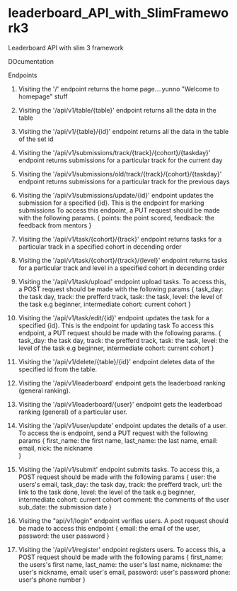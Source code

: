 # leaderboard_API_with_SlimFramework3
Leaderboard API with slim 3 framework

DOcumentation

Endpoints

1. Visiting the '/' endpoint returns the home page....yunno "Welcome to homepage" stuff
2. Visiting the '/api/v1/table/{table}' endpoint returns all the data in the table
3. Visiting the '/api/v1/{table}/{id}' endpoint returns all the data in the table of the set id
4. Visiting the '/api/v1/submissions/track/{track}/{cohort}/{taskday}' endpoint returns submissions for a particular track for the current day
5. Visiting the '/api/v1/submissions/old/track/{track}/{cohort}/{taskday}' endpoint returns submissions for a particular track for the previous days
6. Visiting the '/api/v1/submissions/update/{id}' endpoint updates the submission for a specified {id}. This is the endpoint for marking submissions 
	To access this endpoint, a PUT request should be made with the following params.
	{
		points: the point scored,
		feedback: the feedback from mentors
	}
7. Visiting the '/api/v1/task/{cohort}/{track}' endpoint returns tasks for a particular track in a specified cohort in decending order
8. Visiting the '/api/v1/task/{cohort}/{track}/{level}' endpoint returns tasks for a particular track and level in a specified cohort in decending order
9. Visiting the '/api/v1/task/upload' endpoint upload tasks. To access this, a POST request should be made with the following params
	{
		task_day: the task day,
		track: the prefferd track,
		task: the task,
		level: the level of the task e.g beginner, intermediate
		cohort: current cohort
	}
10. Visiting the '/api/v1/task/edit/{id}' endpoint updates the task for a specified {id}. This is the endpoint for updating task
	To access this endpoint, a PUT request should be made with the following params.
		{
			task_day: the task day,
			track: the prefferd track,
			task: the task,
			level: the level of the task e.g beginner, intermediate
			cohort: current cohort
		}

11. Visiting the '/api/v1/delete/{table}/{id}' endpoint deletes data of the specified id from the table.
12. Visiting the '/api/v1/leaderboard' endpoint gets the leaderboad ranking (general ranking).
13. Visiting the '/api/v1/leaderboard/{user}' endpoint gets the leaderboad ranking (general) of a particular user.
14. Visiting the '/api/v1/user/update' endpoint updates the details of a user. To access the is endpoint, send a PUT request with the following params
	{
		first_name: the first name,
		last_name: the last name,
		email: email,
		nick: the nickname	
	}
15. Visiting the '/api/v1/submit' endpoint submits tasks. To access this, a POST request should be made with the following params
	{
		user: the users's email,
		task_day: the task day,
		track: the prefferd track,
		url: the link to the task done,
		level: the level of the task e.g beginner, intermediate
		cohort: current cohort
		comment: the comments of the user
		sub_date: the submission date
	}

16. Visiting the "api/v1/login" endpoint verifies users. A post request should be made to access this endpoint
	{
		email: the email of the user,
		password: the user password
	}

17. Visiting the '/api/v1/register' endpoint registers users. To access this, a POST request should be made with the following params
	{
		first_name: the users's first name,
		last_name: the user's last name,
		nickname: the user's nickname,
		email: user's email,
		password: user's password
		phone: user's phone number
	}	
